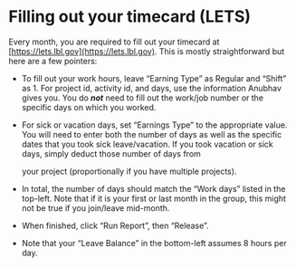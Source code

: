 # Filling out your timecard (LETS)

Every month, you are required to fill out your timecard at [https://lets.lbl.gov](https://lets.lbl.gov). This is mostly straightforward but here are a few pointers:&#x20;

* To fill out your work hours, leave “Earning Type” as Regular and “Shift” as 1. For project id, activity id, and days, use the information Anubhav gives you. You do _**not**_ need to fill out the work/job number or the specific days on which you worked.
*   For sick or vacation days, set “Earnings Type” to the appropriate value. You will need to enter both the number of days as well as the specific dates that you took sick leave/vacation. If you took vacation or sick days, simply deduct those number of days from

    your project (proportionally if you have multiple projects).
* In total, the number of days should match the “Work days” listed in the top-left. Note that if it is your first or last month in the group, this might not be true if you join/leave mid-month.
* When finished, click “Run Report”, then “Release”.
* Note that your “Leave Balance” in the bottom-left assumes 8 hours per day.

